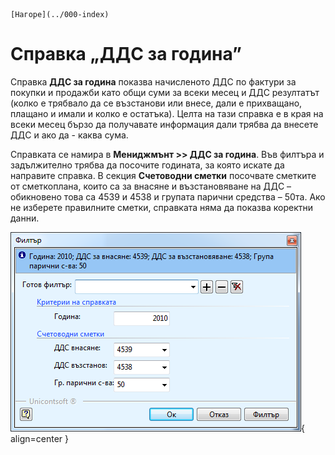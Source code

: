 ```{only} html
[Нагоре](../000-index)
```

# Справка „ДДС за година”

Справка **ДДС за година** показва начисленото ДДС по фактури за покупки
и продажби като общи суми за всеки месец и ДДС резултатът (колко е
трябвало да се възстанови или внесе, дали е прихващано, плащано и
имали и колко е остатъка). Целта на тази справка е в края на всеки
месец бързо да получавате информация дали трябва да внесете ДДС и
ако да - каква сума.

Справката се намира в **Мениджмънт \>\> ДДС за година**. Във филтъра и
задължително трябва да посочите годината, за която искате да направите
справка. В секция **Счетоводни сметки** посочвате сметките от
сметкоплана, които са за внасяне и възстановяване на ДДС –
обикновено това са 4539 и 4538 и групата парични средства – 50та. Ако
не изберете правилните сметки, справката няма да показва коректни данни.

![](906-image111.png){ align=center }

